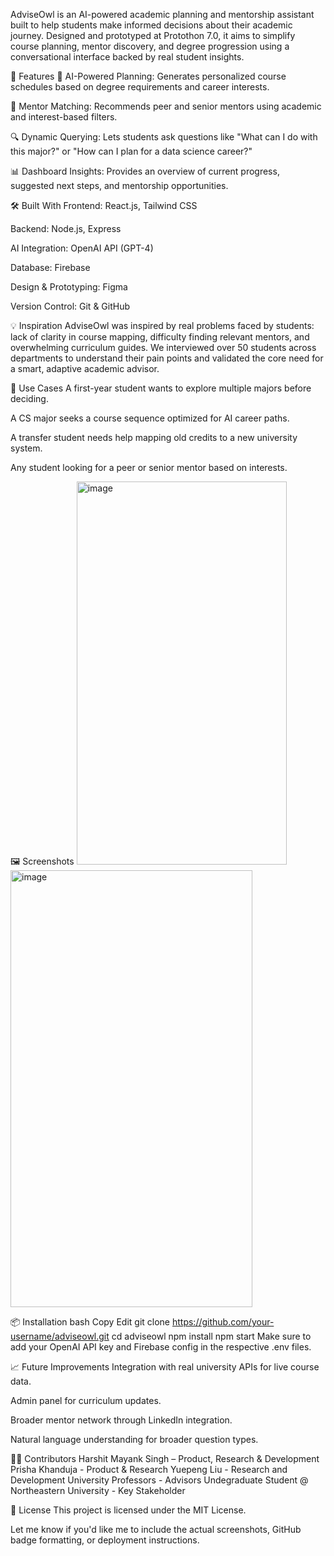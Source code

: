 AdviseOwl is an AI-powered academic planning and mentorship assistant built to help students make informed decisions about their academic journey. Designed and prototyped at Protothon 7.0, it aims to simplify course planning, mentor discovery, and degree progression using a conversational interface backed by real student insights.

🚀 Features
🧠 AI-Powered Planning: Generates personalized course schedules based on degree requirements and career interests.

🧭 Mentor Matching: Recommends peer and senior mentors using academic and interest-based filters.

🔍 Dynamic Querying: Lets students ask questions like "What can I do with this major?" or "How can I plan for a data science career?"

📊 Dashboard Insights: Provides an overview of current progress, suggested next steps, and mentorship opportunities.

🛠️ Built With
Frontend: React.js, Tailwind CSS

Backend: Node.js, Express

AI Integration: OpenAI API (GPT-4)

Database: Firebase

Design & Prototyping: Figma

Version Control: Git & GitHub

💡 Inspiration
AdviseOwl was inspired by real problems faced by students: lack of clarity in course mapping, difficulty finding relevant mentors, and overwhelming curriculum guides. We interviewed over 50 students across departments to understand their pain points and validated the core need for a smart, adaptive academic advisor.

🧪 Use Cases
A first-year student wants to explore multiple majors before deciding.

A CS major seeks a course sequence optimized for AI career paths.

A transfer student needs help mapping old credits to a new university system.

Any student looking for a peer or senior mentor based on interests.

🖼️ Screenshots
<img width="336" height="613" alt="image" src="https://github.com/user-attachments/assets/037b8e2e-8d44-4bc4-8434-8074929bd703" />
<img width="387" height="699" alt="image" src="https://github.com/user-attachments/assets/0b36af30-cdaf-4875-a720-4a22abe2b9dd" />


📦 Installation
bash
Copy
Edit
git clone https://github.com/your-username/adviseowl.git
cd adviseowl
npm install
npm start
Make sure to add your OpenAI API key and Firebase config in the respective .env files.

📈 Future Improvements
Integration with real university APIs for live course data.

Admin panel for curriculum updates.

Broader mentor network through LinkedIn integration.

Natural language understanding for broader question types.

🧑‍💻 Contributors
Harshit Mayank Singh – Product, Research & Development
Prisha Khanduja - Product & Research
Yuepeng Liu - Research and Development
University Professors - Advisors
Undegraduate Student @ Northeastern University - Key Stakeholder

📝 License
This project is licensed under the MIT License.

Let me know if you'd like me to include the actual screenshots, GitHub badge formatting, or deployment instructions.
